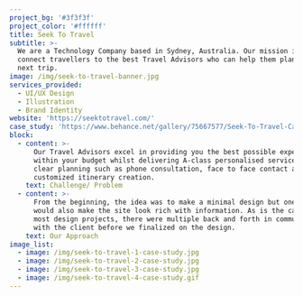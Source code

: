 ```yaml
---
project_bg: '#3f3f3f'
project_color: '#ffffff'
title: Seek To Travel
subtitle: >-
  We are a Technology Company based in Sydney, Australia. Our mission is to
  connect travellers to the best Travel Advisors who can help them plan their
  next trip.
image: /img/seek-to-travel-banner.jpg
services_provided:
  - UI/UX Design
  - Illustration
  - Brand Identity
website: 'https://seektotravel.com/'
case_study: 'https://www.behance.net/gallery/75667577/Seek-To-Travel-Case-Study'
block:
  - content: >-
      Our Travel Advisors excel in providing you the best possible experience
      within your budget whilst delivering A-class personalised service and
      clear planning such as phone consultation, face to face contact and
      customized itinerary creation.
    text: Challenge/ Problem
  - content: >-
      From the beginning, the idea was to make a minimal design but one that
      would also make the site look rich with information. As is the case with 
      most design projects, there were multiple back and forth in communication
      with the client before we finalized on the design.
    text: Our Approach
image_list:
  - image: /img/seek-to-travel-1-case-study.jpg
  - image: /img/seek-to-travel-2-case-study.jpg
  - image: /img/seek-to-travel-3-case-study.jpg
  - image: /img/seek-to-travel-4-case-study.gif
---
```


